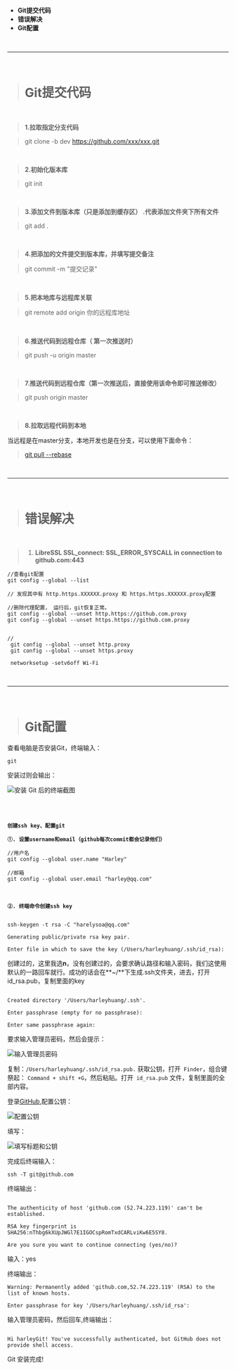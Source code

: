 - **Git提交代码**
- **错误解决**
- **Git配置**



<br/>

***
<br/>

># Git提交代码


<br/>

> **1.拉取指定分支代码**

> git clone -b dev https://github.com/xxx/xxx.git


<br/>


> **2.初始化版本库**

> git init


<br/>

> **3.添加文件到版本库（只是添加到缓存区） .代表添加文件夹下所有文件**

> git add .


<br/>


> **4.把添加的文件提交到版本库，并填写提交备注**

> git commit -m "提交记录"

<br/>

> **5.把本地库与远程库关联**

> git remote add origin 你的远程库地址


<br/>

> **6.推送代码到远程仓库（ 第一次推送时）**

> git push -u origin master




<br/>

> **7.推送代码到远程仓库（第一次推送后，直接使用该命令即可推送修改）**

> git push origin master 


<br/>

> **8.拉取远程代码到本地**



当远程是在master分支，本地开发也是在分支，可以使用下面命令：
> [git pull --rebase ](https://www.jianshu.com/p/b0a4d0c1e66f)




<br/>

***
<br/>

># 错误解决

<br/>

> 1. **LibreSSL SSL_connect: SSL_ERROR_SYSCALL in connection to github.com:443** 

```
//查看git配置
git config --global --list  

// 发现其中有 http.https.XXXXXX.proxy 和 https.https.XXXXXX.proxy配置

//删除代理配置， 运行后，git恢复正常。
git config --global --unset http.https://github.com.proxy
git config --global --unset https.https://github.com.proxy


//
 git config --global --unset http.proxy
 git config --global --unset https.proxy
 
 networksetup -setv6off Wi-Fi

```


<br/>

***
<br/>

># Git配置

查看电脑是否安装Git，终端输入：

```
git
```

安装过则会输出：

![安装 Git 后的终端截图](https://upload-images.jianshu.io/upload_images/2959789-5f498c4eb71ee8ae.png?imageMogr2/auto-orient/strip%7CimageView2/2/w/1240)



<br/>
<br/>

**`创建ssh key、配置git`**

**`①. 设置username和email（github每次commit都会记录他们）`**

```
//用户名
git config --global user.name "Harley"

//邮箱
git config --global user.email "harley@qq.com"
```

<br/>

**`②. 终端命令创建ssh key`**

```

ssh-keygen -t rsa -C "harelysoa@qq.com" 

Generating public/private rsa key pair.

Enter file in which to save the key (/Users/harleyhuang/.ssh/id_rsa): 

```

创建过的，这里我选**n**，没有创建过的，会要求确认路径和输入密码，我们这使用默认的一路回车就行。成功的话会在**~/**下生成.ssh文件夹，进去，打开id_rsa.pub，复制里面的key

```

Created directory '/Users/harleyhuang/.ssh'.

Enter passphrase (empty for no passphrase): 

Enter same passphrase again: 

```

要求输入管理员密码，然后会提示：

![输入管理员密码](https://upload-images.jianshu.io/upload_images/2959789-55f9618631bcdb44.png?imageMogr2/auto-orient/strip%7CimageView2/2/w/1240)


复制：`/Users/harleyhuang/.ssh/id_rsa.pub.` 获取公钥，打开` Finder`，组合键祭起： `Command + shift +G`，然后粘贴。打开` id_rsa.pub` 文件，复制里面的全部内容。

登录[GitHub]([https://github.com/settings/keys](https://github.com/settings/keys)),配置公钥：

![配置公钥](https://upload-images.jianshu.io/upload_images/2959789-fb34fa99856d0c36.png?imageMogr2/auto-orient/strip%7CimageView2/2/w/1240)


填写：

![填写标题和公钥](https://upload-images.jianshu.io/upload_images/2959789-ef4e6828e643bcc7.png?imageMogr2/auto-orient/strip%7CimageView2/2/w/1240)


完成后终端输入：

```
ssh -T git@github.com 
```

终端输出：

```

The authenticity of host 'github.com (52.74.223.119)' can't be established.

RSA key fingerprint is SHA256:nThbg6kXUpJWGl7E1IGOCspRomTxdCARLviKw6E5SY8.

Are you sure you want to continue connecting (yes/no)? 
```
输入：yes

终端输出：

```
Warning: Permanently added 'github.com,52.74.223.119' (RSA) to the list of known hosts.

Enter passphrase for key '/Users/harleyhuang/.ssh/id_rsa': 

```
输入管理员密码，然后回车,终端输出：

```

Hi harleyGit! You've successfully authenticated, but GitHub does not provide shell access.
```

Git 安装完成!

